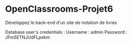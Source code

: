 # OpenClassrooms-Projet6
 Développez le back-end d'un site de notation de livres

 Database user's credentials : 
 Username : admin
 Password : JFm5ETNJUdFLpekm

